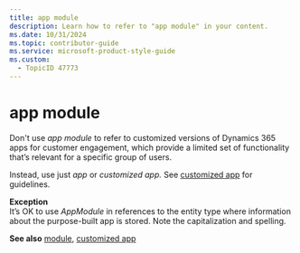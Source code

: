 ```yaml
---
title: app module
description: Learn how to refer to "app module" in your content.
ms.date: 10/31/2024
ms.topic: contributor-guide
ms.service: microsoft-product-style-guide
ms.custom:
  - TopicID 47773
---
```



# app module

Don't use _app module_ to refer to customized versions of Dynamics 365 apps for customer engagement, which provide a limited set of functionality that’s relevant for a specific group of users.

Instead, use just _app_ or _customized app._ See [customized app](~\a_z_names_terms\c\customized-app.md) for guidelines.

**Exception**  
It’s OK to use _AppModule_ in references to the entity type where information about the purpose-built app is stored. Note the capitalization and spelling. 

**See also** [module](~\a_z_names_terms\m\module.md), [customized app](~\a_z_names_terms\c\customized-app.md)


